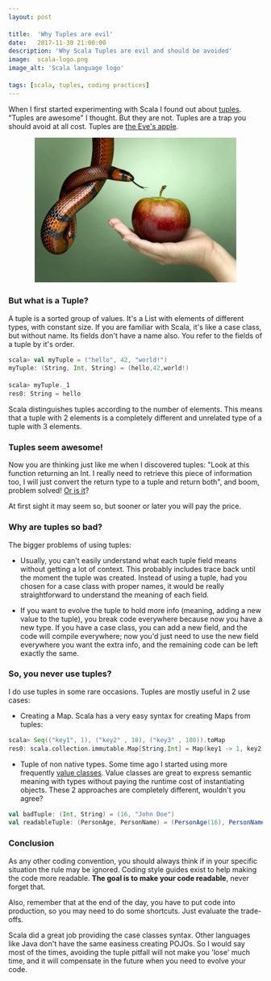 ```yaml
---
layout: post

title:  'Why Tuples are evil'
date:   2017-11-30 21:00:00
description: 'Why Scala Tuples are evil and should be avoided'
image:  scala-logo.png
image_alt: 'Scala language logo'

tags: [scala, tuples, coding practices]
---
```


<span class="dropcap">W</span>hen I first started experimenting with Scala I found out about [tuples](http://www.scala-lang.org/api/2.12.3/scala/Tuple2.html). "Tuples are awesome" I thought. But they are not. Tuples are a trap you should avoid at all cost. Tuples are [the Eve's apple](https://en.wikipedia.org/wiki/Adam_and_Eve).

<p align='center'><img src='/assets/img/eve-apple.jpg' alt='Eve and the apple' title='Eve and the apple' width='400px'/></p>

### But what is a Tuple?

A tuple is a sorted group of values. It's a List with elements of different types, with constant size. If you are familiar with Scala, it's like a case class, but without name. Its fields don't have a name also. You refer to the fields of a tuple by it's order.

~~~scala
scala> val myTuple = ("hello", 42, "world!")
myTuple: (String, Int, String) = (hello,42,world!)

scala> myTuple._1
res0: String = hello
~~~

Scala distinguishes tuples according to the number of elements. This means that a tuple with 2 elements is a completely different and unrelated type of a tuple with 3 elements.

### Tuples seem awesome!

Now you are thinking just like me when I discovered tuples: "Look at this function returning an Int. I really need to retrieve this piece of information too, I will just convert the return type to a tuple and return both", and boom, problem solved! [Or is it](https://www.urbandictionary.com/define.php?term=Or%20is%20it)?

At first sight it may seem so, but sooner or later you will pay the price.

### Why are tuples so bad?

The bigger problems of using tuples:

- Usually, you can't easily understand what each tuple field means without getting a lot of context. This probably includes trace back until the moment the tuple was created. Instead of using a tuple, had you chosen for a case class with proper names, it would be really straightforward to understand the meaning of each field.

- If you want to evolve the tuple to hold more info (meaning, adding a new value to the tuple), you break code everywhere because now you have a new type. If you have a case class, you can add a new field, and the code will compile everywhere; now you'd just need to use the new field everywhere you want the extra info, and the remaining code can be left exactly the same.

### So, you never use tuples?

I do use tuples in some rare occasions. Tuples are mostly useful in 2 use cases:

- Creating a Map. Scala has a very easy syntax for creating Maps from tuples:

~~~scala
scala> Seq(("key1", 1), ("key2" , 10), ("key3" , 100)).toMap
res0: scala.collection.immutable.Map[String,Int] = Map(key1 -> 1, key2 -> 10, key3 -> 100)
~~~

- Tuple of non native types. Some time ago I started using more frequently [value classes](http://pedrorijo.com/blog/scala-interview-questions/#16-what-is-a-value-class). Value classes are great to express semantic meaning with types without paying the runtime cost of instantiating objects. These 2 approaches are completely different, wouldn't you agree?

~~~scala
val badTuple: (Int, String) = (16, "John Doe")
val readableTuple: (PersonAge, PersonName) = (PersonAge(16), PersonName("John Doe"))
~~~

### Conclusion

As any other coding convention, you should always think if in your specific situation the rule may be ignored. Coding style guides exist to help making the code more readable. **The goal is to make your code readable**, never forget that.

Also, remember that at the end of the day, you have to put code into production, so you may need to do some shortcuts. Just evaluate the trade-offs.

Scala did a great job providing the case classes syntax. Other languages like Java don't have the same easiness creating POJOs. So I would say most of the times, avoiding the tuple pitfall will not make you 'lose' much time, and it will compensate in the future when you need to evolve your code.

